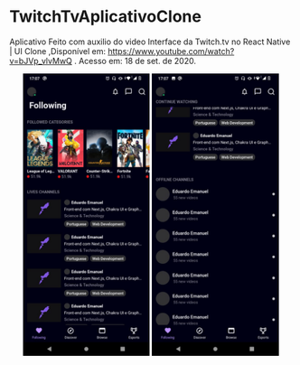 # TwitchTvAplicativoClone
 Aplicativo Feito com auxilio do video Interface da Twitch.tv no React Native | UI Clone ,Disponível em: https://www.youtube.com/watch?v=bJVp_vlvMwQ . Acesso em: 18 de set. de 2020.
 
 <ul>
 <img src="https://github.com/edurib17/TwitchTvAplicativoClone/blob/master/WhatsApp%20Image%202020-09-29%20at%2017.07.44%20(1).jpeg" height="500" widht="200" >
  <img src="https://github.com/edurib17/TwitchTvAplicativoClone/blob/master/WhatsApp%20Image%202020-09-29%20at%2017.07.44.jpeg" height="500" widht="200" >
  </ul>
